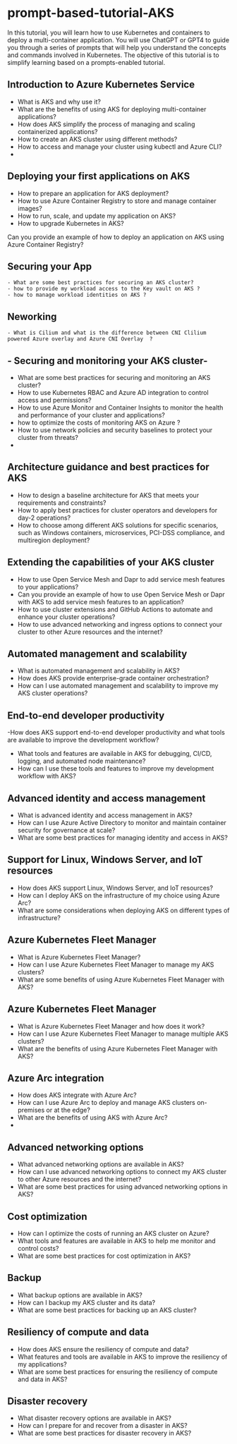 # prompt-based-tutorial-AKS

In this tutorial, you will learn how to use Kubernetes and containers to deploy a multi-container application. You will use ChatGPT or GPT4 to guide you through a series of prompts that will help you understand the concepts and commands involved in Kubernetes. The objective of this tutorial is to simplify learning based on a prompts-enabled tutorial.

## Introduction to Azure Kubernetes Service
  - What is AKS and why use it?
  - What are the benefits of using AKS for deploying multi-container applications?
  - How does AKS simplify the process of managing and scaling containerized applications?
  - How to create an AKS cluster using different methods?
  - How to access and manage your cluster using kubectl and Azure CLI?
  - 
## Deploying your first applications on AKS
  - How to prepare an application for AKS deployment?
  - How to use Azure Container Registry to store and manage container images?
  - How to run, scale, and update my application on AKS?
  - How to upgrade Kubernetes in AKS?

Can you provide an example of how to deploy an application on AKS using Azure Container Registry?

## Securing your App
	- What are some best practices for securing an AKS cluster?
	- how to provide my workload access to the Key vault on AKS ?
	- how to manage workload identities on AKS ?

## Neworking
	- What is Cilium and what is the difference between CNI Clilium powered Azure overlay and Azure CNI Overlay  ?

## - Securing and monitoring your AKS cluster- 
  - What are some best practices for securing and monitoring an AKS cluster?
  - How to use Kubernetes RBAC and Azure AD integration to control access and permissions?
  - How to use Azure Monitor and Container Insights to monitor the health and performance of your cluster and applications?
  - how to optimize the costs of monitoring AKS on Azure ?
  - How to use network policies and security baselines to protect your cluster from threats?
  - 

## Architecture guidance and best practices for AKS
  - How to design a baseline architecture for AKS that meets your requirements and constraints?
  - How to apply best practices for cluster operators and developers for day-2 operations?
  - How to choose among different AKS solutions for specific scenarios, such as Windows containers, microservices, PCI-DSS compliance, and multiregion deployment?


##  Extending the capabilities of your AKS cluster
  - How to use Open Service Mesh and Dapr to add service mesh features to your applications?
  - Can you provide an example of how to use Open Service Mesh or Dapr with AKS to add service mesh features to an application?
  - How to use cluster extensions and GitHub Actions to automate and enhance your cluster operations?
  - How to use advanced networking and ingress options to connect your cluster to other Azure resources and the internet?



## Automated management and scalability
 - What is automated management and scalability in AKS?
 - How does AKS provide enterprise-grade container orchestration?
 - How can I use automated management and scalability to improve my AKS cluster operations?

## End-to-end developer productivity
 -How does AKS support end-to-end developer productivity and what tools are available to improve the development workflow?
 - What tools and features are available in AKS for debugging, CI/CD, logging, and automated node maintenance?
 - How can I use these tools and features to improve my development workflow with AKS?

## Advanced identity and access management
 - What is advanced identity and access management in AKS?
 - How can I use Azure Active Directory to monitor and maintain container security for governance at scale?
 - What are some best practices for managing identity and access in AKS?

## Support for Linux, Windows Server, and IoT resources
 - How does AKS support Linux, Windows Server, and IoT resources?
 - How can I deploy AKS on the infrastructure of my choice using Azure Arc?
 - What are some considerations when deploying AKS on different types of infrastructure?

## Azure Kubernetes Fleet Manager
 - What is Azure Kubernetes Fleet Manager?
 - How can I use Azure Kubernetes Fleet Manager to manage my AKS clusters?
 - What are some benefits of using Azure Kubernetes Fleet Manager with AKS?


## Azure Kubernetes Fleet Manager
 - What is Azure Kubernetes Fleet Manager and how does it work?
 - How can I use Azure Kubernetes Fleet Manager to manage multiple AKS clusters?
 - What are the benefits of using Azure Kubernetes Fleet Manager with AKS?

## Azure Arc integration
 - How does AKS integrate with Azure Arc?
 - How can I use Azure Arc to deploy and manage AKS clusters on-premises or at the edge?
 - What are the benefits of using AKS with Azure Arc?
 - 
## Advanced networking options
 - What advanced networking options are available in AKS?
 - How can I use advanced networking options to connect my AKS cluster to other Azure resources and the internet?
 - What are some best practices for using advanced networking options in AKS?
 
## Cost optimization
 - How can I optimize the costs of running an AKS cluster on Azure?
 - What tools and features are available in AKS to help me monitor and control costs?
 - What are some best practices for cost optimization in AKS?


## Backup
 - What backup options are available in AKS?
 - How can I backup my AKS cluster and its data?
 - What are some best practices for backing up an AKS cluster?
 
## Resiliency of compute and data
 - How does AKS ensure the resiliency of compute and data?
 - What features and tools are available in AKS to improve the resiliency of my applications?
 - What are some best practices for ensuring the resiliency of compute and data in AKS?
 
## Disaster recovery
 - What disaster recovery options are available in AKS?
 - How can I prepare for and recover from a disaster in AKS?
 - What are some best practices for disaster recovery in AKS?


